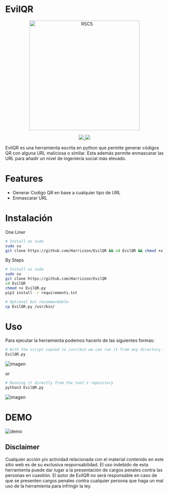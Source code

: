 # EvilQR
<p align="center">
   <img src="https://github.com/Harrizzon/EvilQR/blob/main/misc/EvilQR-Logo.jpg" width="350" title="RSCS">
<p align="center">
<p align="center">
   <a href="https://github.com/Harrizzon/EvilQR"><img src="http://ForTheBadge.com/images/badges/built-with-love.svg"> <img src="https://forthebadge.com/images/badges/made-with-python.svg"></a>
<p align="center">

EvilQR es una herramienta escrita en python que permite generar códigos QR con alguna URL maliciosa o similar. Esta además permite enmascarar las URL para añadir un nivel de ingeniería social más elevado.

# Features
- Generar Codigo QR en base a cualquier tipo de URL
- Enmascarar URL

# Instalación

One Liner 
```bash
# Install as sudo
sudo su
git clone https://github.com/Harrizzon/EvilQR && cd EvilQR && chmod +x EvilQR.py && pip3 install -r requirements.txt && cp EvilQR.py /usr/bin/
```
By Steps
```bash
# Install as sudo
sudo su
git clone https://github.com/Harrizzon/EvilQR
cd EvilQR
chmod +x EvilQR.py
pip3 install -r requirements.txt

# Optional but recommendable
cp EvilQR.py /usr/bin/
```

# Uso
Para ejecutar la herramienta podemos hacerlo de las siguientes formas:
```bash
# With the script copied to /usr/bin we can run it from any directory in the terminal
EvilQR.py
```
![imagen](https://user-images.githubusercontent.com/72285693/149815234-038273b7-a362-4002-87c4-084de3023ded.png)
   
or
```bash
# Running it directly from the tool's repository
python3 EvilQR.py
```
![imagen](https://user-images.githubusercontent.com/72285693/149814976-c27228b9-f130-43be-9de1-64de0a8d848c.png)

# DEMO

![demo](https://user-images.githubusercontent.com/72285693/149820249-0e9a07d8-b69b-4587-bab0-10c3a621ca5d.gif)

   
   
   
   
   
## Disclaimer
Cualquier acción y/o actividad relacionada con el material contenido en este sitio web es de su exclusiva responsabilidad. El uso indebido de esta herramienta puede dar lugar a la presentación de cargos penales contra las personas en cuestión. El autor de EvilQR no será responsable en caso de que se presenten cargos penales contra cualquier persona que haga un mal uso de la herramienta para infringir la ley.
